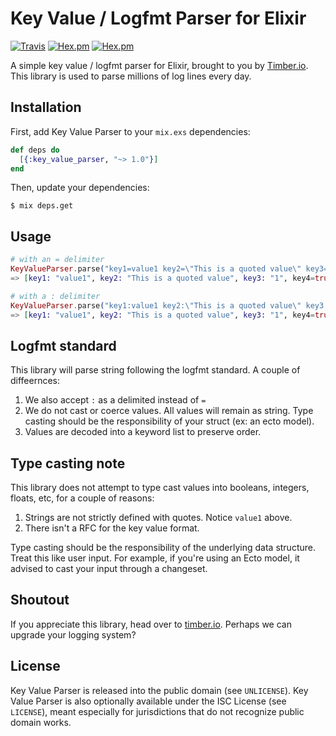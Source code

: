 # Key Value / Logfmt Parser for Elixir

[![Travis](https://img.shields.io/travis/timberio/key-value-parser-elixir.svg?style=flat-square)](https://travis-ci.org/timberio/key-value-parser-elixir)
[![Hex.pm](https://img.shields.io/hexpm/v/key_value_parser.svg?style=flat-square)](https://hex.pm/packages/key_value_parser)
[![Hex.pm](https://img.shields.io/hexpm/dt/key_value_parser.svg?style=flat-square)](https://hex.pm/packages/key_value_parser)

A simple key value / logfmt parser for Elixir, brought to you by [Timber.io](https://timber.io). This
library is used to parse millions of log lines every day.

## Installation

First, add Key Value Parser to your `mix.exs` dependencies:

```elixir
def deps do
  [{:key_value_parser, "~> 1.0"}]
end
```

Then, update your dependencies:

```sh-session
$ mix deps.get
```

## Usage

```elixir
# with an = delimiter
KeyValueParser.parse("key1=value1 key2=\"This is a quoted value\" key3=1 key4")
=> [key1: "value1", key2: "This is a quoted value", key3: "1", key4=true]

# with a : delimiter
KeyValueParser.parse("key1:value1 key2:\"This is a quoted value\" key3:1 key4")
=> [key1: "value1", key2: "This is a quoted value", key3: "1", key4=true]
```

## Logfmt standard

This library will parse string following the logfmt standard. A couple of diffeernces:

1. We also accept `:` as a delimited instead of `=`
2. We do not cast or coerce values. All values will remain as string. Type casting should be the responsibility of your struct (ex: an ecto model).
3. Values are decoded into a keyword list to preserve order.

## Type casting note

This library does not attempt to type cast values into booleans, integers, floats, etc, for a couple of reasons:

1. Strings are not strictly defined with quotes. Notice `value1` above.
2. There isn't a RFC for the key value format.

Type casting should be the responsibility of the underlying data structure. Treat this like user input. For example, if you're using an Ecto model, it advised to cast your input through a changeset.

## Shoutout

If you appreciate this library, head over to [timber.io](https://timber.io). Perhaps we can
upgrade your logging system?

## License

Key Value Parser is released into the public domain (see `UNLICENSE`).
Key Value Parser is also optionally available under the ISC License (see `LICENSE`),
meant especially for jurisdictions that do not recognize public domain works.